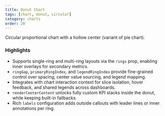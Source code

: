```yaml
---
title: Donut Chart
tags: [chart, donut, circular]
category: charts
order: 20
---
```

Circular proportional chart with a hollow center (variant of pie chart).

### Highlights
- Supports single-ring and multi-ring layouts via the `rings` prop, enabling inner overlays for secondary metrics.
- `ringGap`, `primaryRingIndex`, and `legendRingIndex` provide fine-grained control over spacing, center value sourcing, and legend mapping.
- Integrates with chart interaction context for slice isolation, hover feedback, and shared legends across dashboards.
- `renderCenterContent` unlocks fully custom KPI stacks inside the donut, while keeping built-in fallbacks.
- Rich `labels` configuration adds outside callouts with leader lines or inner annotations per ring.
